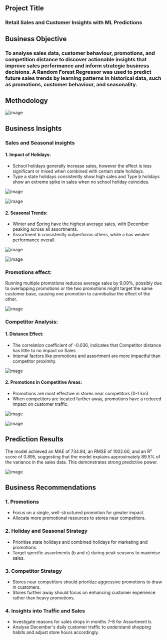 ## Project Title

### Retail Sales and Customer Insights with ML Predictions

## Business Objective

### To analyse sales data, customer behaviour, promotions, and competition distance to discover actionable insights that improve sales performance and inform strategic business decisions. A Random Forest Regressor was used to predict future sales trends by learning patterns in historical data, such as promotions, customer behaviour, and seasonality.

## Methodology
![image](https://github.com/user-attachments/assets/920bfda7-4d86-43e1-9acd-f5561461a9f6)


## Business Insights
### Sales and Seasonal insights
#### 1.  Impact of Holidays:
- School holidays generally increase sales, however the effect is less significant or mixed when combined with certain state holidays.
- Type a state holidays consistently show high sales and Type b holidays show an extreme spike in sales when no school holiday coincides.

![image](https://github.com/user-attachments/assets/a42b8204-f403-44ba-ba68-b10fe60b7475)

![image](https://github.com/user-attachments/assets/0de7780c-f18a-4fbe-8456-471d5f37f262)

#### 2.  Seasonal Trends:
- Winter and Spring have the highest average sales, with December peaking across all assortments.
- Assortment b consistently outperforms others, while a has weaker performance overall.


![image](https://github.com/user-attachments/assets/7e5b5645-3cc7-417d-8391-7c253a33220d)

![image](https://github.com/user-attachments/assets/305a6378-9f5e-4505-bd3d-728b50c08310)

### Promotions effect:
Running multiple promotions reduces average sales by 9.09%, possibly due to overlapping promotions or the two promotions might target the same customer base, causing one promotion to cannibalise the effect of the other.

![image](https://github.com/user-attachments/assets/c3915a22-c7ac-4bbc-b600-462f5009decf)


### Competitor Analysis:
#### 1.  Distance Effect:
-  The correlation coefficient of -0.036, indicates that Competitor distance has little to no impact on Sales
- Internal factors like promotions and assortment are more impactful than competitor proximity.

![image](https://github.com/user-attachments/assets/c69b1cb8-3205-4742-83a4-29ab446ad0c1)


#### 2.  Promotions in Competitive Areas:
- Promotions are most effective in stores near competitors (0-1 km).
- When competitors are located further away, promotions have a reduced impact on customer traffic.

![image](https://github.com/user-attachments/assets/8aa45279-a6ca-4761-91bb-331f6e2a3d43)

![image](https://github.com/user-attachments/assets/7e48a084-232f-40b5-8701-51eb96a8c3da)



## Prediction Results
The model achieved an MAE of 734.94, an RMSE of 1002.60, and an R² score of 0.895, suggesting that the model explains approximately 89.5% of the variance in the sales data. This demonstrates strong predictive power.


![image](https://github.com/user-attachments/assets/57121f96-0be7-4dc3-acd7-08fabf84c998)

## Business Recommendations
### 1. Promotions 
- Focus on a single, well-structured promotion for greater impact.
- Allocate more promotional resources to stores near competitors.

### 2. Holiday and Seasonal Strategy
- Prioritise state holidays and combined holidays for marketing and promotions.
- Target specific assortments (b and c) during peak seasons to maximise sales.
  
### 3. Competitor Strategy
- Stores near competitors should prioritize aggressive promotions to draw in customers.
- Stores further away should focus on enhancing customer experience rather than heavy promotions.

### 4. Insights into Traffic and Sales
- Investigate reasons for sales drops in months 7–8 for Assortment b.
- Analyse December's daily customer traffic to understand shopping habits and adjust store hours accordingly.
